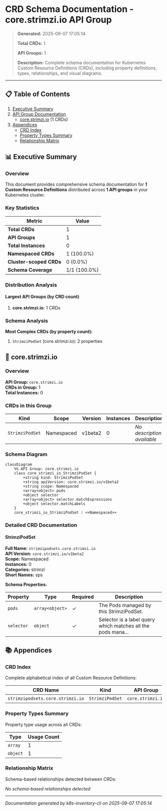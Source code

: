 # CRD Schema Documentation - core.strimzi.io API Group

> **Generated:** 2025-09-07 17:05:14
> 
> **Total CRDs:** 1
> 
> **API Groups:** 1
> 
> **Description:** Complete schema documentation for Kubernetes Custom Resource Definitions (CRDs), including property definitions, types, relationships, and visual diagrams.

---

## 📋 Table of Contents

1. [Executive Summary](#-executive-summary)
2. [API Group Documentation](#-api-group-documentation)
   - [core.strimzi.io](#corestrimziio) (1 CRDs)
3. [Appendices](#-appendices)
   - [CRD Index](#crd-index)
   - [Property Types Summary](#property-types-summary)
   - [Relationship Matrix](#relationship-matrix)

## 📊 Executive Summary

### Overview

This document provides comprehensive schema documentation for **1 Custom Resource Definitions** distributed across **1 API groups** in your Kubernetes cluster.

### Key Statistics

| Metric | Value |
|--------|-------|
| **Total CRDs** | 1 |
| **API Groups** | 1 |
| **Total Instances** | 0 |
| **Namespaced CRDs** | 1 (100.0%) |
| **Cluster-scoped CRDs** | 0 (0.0%) |
| **Schema Coverage** | 1/1 (100.0%) |

### Distribution Analysis

#### Largest API Groups (by CRD count)

1. **core.strimzi.io**: 1 CRDs

### Schema Analysis

**Most Complex CRDs (by property count):**

1. `StrimziPodSet` (core.strimzi.io): 2 properties


## 📁 core.strimzi.io

### Overview

**API Group:** `core.strimzi.io`  
**CRDs in Group:** 1  
**Total Instances:** 0

### CRDs in this Group

| Kind | Scope | Version | Instances | Description |
|------|-------|---------|-----------|-------------|
| `StrimziPodSet` | Namespaced | v1beta2 | 0 | *No description available* |

### Schema Diagram

```mermaid
classDiagram
    %% API Group: core.strimzi.io
    class core_strimzi_io_StrimziPodSet {
        +string kind: StrimziPodSet
        +string apiVersion: core.strimzi.io/v1beta2
        +string scope: Namespaced
        +array<object> pods
        +object selector
        +array<object> selector.matchExpressions
        +object selector.matchLabels
    }
    core_strimzi_io_StrimziPodSet : <<Namespaced>>
```
### Detailed CRD Documentation

#### StrimziPodSet

**Full Name:** `strimzipodsets.core.strimzi.io`  
**API Version:** `core.strimzi.io/v1beta2`  
**Scope:** Namespaced  
**Instances:** 0  
**Categories:** strimzi  
**Short Names:** sps  

**Schema Properties:**

| Property | Type | Required | Description |
|----------|------|----------|-------------|
| `pods` | `array<object>` | ✓ | The Pods managed by this StrimziPodSet. |
| `selector` | `object` | ✓ | Selector is a label query which matches all the pods mana... |




## 📚 Appendices

### CRD Index

Complete alphabetical index of all Custom Resource Definitions:

| CRD Name | Kind | API Group | Scope | Instances |
|----------|------|-----------|-------|-----------|
| `strimzipodsets.core.strimzi.io` | `StrimziPodSet` | `core.strimzi.io` | Namespaced | 0 |

### Property Types Summary

Property type usage across all CRDs:

| Type | Usage Count |
|------|-------------|
| `array` | 1 |
| `object` | 1 |

### Relationship Matrix

Schema-based relationships detected between CRDs:

*No schema-based relationships detected*


---

*Documentation generated by k8s-inventory-cli on 2025-09-07 17:05:14*